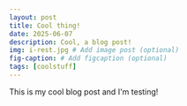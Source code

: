 ```yaml
---
layout: post
title: Cool thing!
date: 2025-06-07
description: Cool, a blog post!
img: i-rest.jpg # Add image post (optional)
fig-caption: # Add figcaption (optional)
tags: [coolstuff]
---
```

This is my cool blog post and I'm testing!
